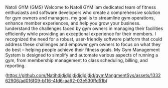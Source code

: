 Natoli GYM (GMS)
Welcome to Natoli GYM iam dedicated team of fitness enthusiasts and software developers who create a comprehensive solution for gym owners and managers. my goal is to streamline gym operations, enhance member experiences, and help you grow your business. Iunderstand the challenges faced by gym owners in managing their facilities efficiently while providing an exceptional experience for their members. I recognized the need for a robust, user-friendly software platform that could address these challenges and empower gym owners to focus on what they do best – helping people achieve their fitness goals. My Gym Management System is designed to simplify and automate various aspects of running a gym, from membership management to class scheduling, billing, and reporting.

(https://github.com/Natihdjdjdjdjdjdjdjdjdjd/gymMangmentSys/assets/133262906/ad016f09-b116-4fd6-aa62-03e530ffd51b)
